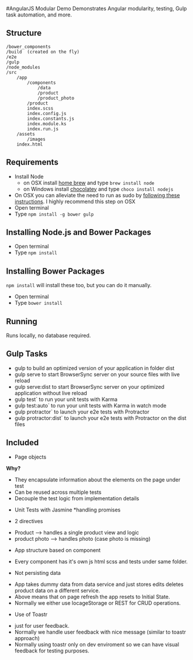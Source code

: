 #AngularJS Modular Demo
Demonstrates Angular modularity, testing, Gulp task automation, and more.

## Structure
	/bower_components
	/build 	(created on the fly)
	/e2e
	/gulp
	/node_modules
	/src
		/app
			/components
				/data
				/product
				/product_photo
			/product
			index.scss
			index.config.js
			index.constants.js
			index.module.ks
			index.run.js
		/assets
			/images
		index.html

## Requirements

- Install Node
	- on OSX install [home brew](http://brew.sh/) and type `brew install node`
	- on Windows install [chocolatey](https://chocolatey.org/) and type `choco install nodejs`
- On OSX you can alleviate the need to run as sudo by [following these instructions](https://github.com/sindresorhus/guides/blob/master/npm-global-without-sudo.md). I highly recommend this step on OSX
- Open terminal
- Type `npm install -g bower gulp`

## Installing Node.js and Bower Packages
- Open terminal
- Type `npm install`

## Installing Bower Packages
`npm install` will install these too, but you can do it manually.
- Open terminal
- Type `bower install`

## Running
Runs locally, no database required.

## Gulp Tasks
- gulp to build an optimized version of your application in folder dist
- gulp serve to start BrowserSync server on your source files with live reload
- gulp serve:dist to start BrowserSync server on your optimized application without live reload
- gulp test` to run your unit tests with Karma
- gulp test:auto` to run your unit tests with Karma in watch mode
- gulp protractor` to launch your e2e tests with Protractor
- gulp protractor:dist` to launch your e2e tests with Protractor on the dist files

## Included
- Page objects

**Why?**
  * They encapsulate information about the elements on the page under test
  * Can be reused across multiple tests
  * Decouple the test logic from implementation details

- Unit Tests with Jasmine
 *handling promises

- 2 directives
 * Product --> handles a single product view and logic
 * product photo --> handles photo (case photo is missing)

- App structure based on component
 * Every component has it's own js html scss and tests under same folder.

- Not persisting data
 * App takes dummy data from data service and just stores edits deletes product data on a different service.
 * Above means that on page refresh the app resets to Initial State.
 * Normally we either use locageStorage or REST for CRUD operations.

- Use of Toastr
 * just for user feedback.
 * Normally we handle user feedback with nice message (similar to toastr approach)
 * Normally using toastr only on dev enviroment so we can have visual feedback for testing purposes.

